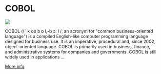 
# COBOL  
![](https://www.tiobe.com/wp-content/themes/tiobe/tiobe-index/images/COBOL.png)



COBOL (/ ˈ k oʊ b ɒ l,-b ɔː l /; an acronym for "common business-oriented language") is a compiled English-like computer programming language designed for business use. It is an imperative, procedural and, since 2002, object-oriented language. COBOL is primarily used in business, finance, and administrative systems for companies and governments. COBOL is still widely used in applications ...

[More info](https://en.wikipedia.org/wiki/COBOL)
